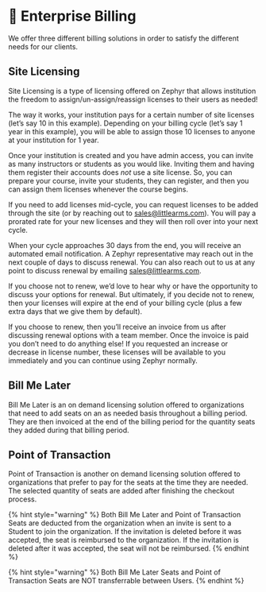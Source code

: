 # 💸 Enterprise Billing

We offer three different billing solutions in order to satisfy the different needs for our clients.

## Site Licensing

Site Licensing is a type of licensing offered on Zephyr that allows institution the freedom to assign/un-assign/reassign licenses to their users as needed!

The way it works, your institution pays for a certain number of site licenses (let’s say 10 in this example). Depending on your billing cycle (let’s say 1 year in this example), you will be able to assign those 10 licenses to anyone at your institution for 1 year.

Once your institution is created and you have admin access, you can invite as many instructors or students as you would like. Inviting them and having them register their accounts does _not_ use a site license. So, you can prepare your course, invite your students, they can register, and then you can assign them licenses whenever the course begins.

If you need to add licenses mid-cycle, you can request licenses to be added through the site (or by reaching out to [sales@littlearms.com](mailto:sales@littlearms.com)). You will pay a prorated rate for your new licenses and they will then roll over into your next cycle.

When your cycle approaches 30 days from the end, you will receive an automated email notification. A Zephyr representative may reach out in the next couple of days to discuss renewal. You can also reach out to us at any point to discuss renewal by emailing [sales@littlearms.com](mailto:sales@littlearms.com).

If you choose not to renew, we’d love to hear why or have the opportunity to discuss your options for renewal. But ultimately, if you decide not to renew, then your licenses will expire at the end of your billing cycle (plus a few extra days that we give them by default).

If you choose to renew, then you’ll receive an invoice from us after discussing renewal options with a team member. Once the invoice is paid you don’t need to do anything else! If you requested an increase or decrease in license number, these licenses will be available to you immediately and you can continue using Zephyr normally.

## Bill Me Later

Bill Me Later is an on demand licensing solution offered to organizations that need to add seats on an as needed basis throughout a billing period.  They are then invoiced at the end of the billing period for the quantity seats they added during that billing period. &#x20;

## Point of Transaction

Point of Transaction is another on demand licensing solution offered to organizations that prefer to pay for the seats at the time they are needed.  The selected quantity of seats are added after finishing the checkout process.

{% hint style="warning" %}
Both Bill Me Later and Point of Transaction Seats are deducted from the organization when an invite is sent to a Student to join the organization.  If the invitation is deleted before it was accepted, the seat is reimbursed to the organization.  If the invitation is deleted after it was accepted, the seat will not be reimbursed.
{% endhint %}

{% hint style="warning" %}
Both Bill Me Later Seats and Point of Transaction Seats are NOT transferrable between Users.&#x20;
{% endhint %}
